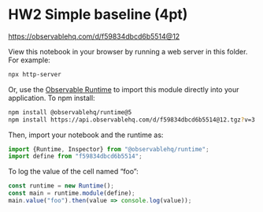 # HW2 Simple baseline (4pt)

https://observablehq.com/d/f59834dbcd6b5514@12

View this notebook in your browser by running a web server in this folder. For
example:

~~~sh
npx http-server
~~~

Or, use the [Observable Runtime](https://github.com/observablehq/runtime) to
import this module directly into your application. To npm install:

~~~sh
npm install @observablehq/runtime@5
npm install https://api.observablehq.com/d/f59834dbcd6b5514@12.tgz?v=3
~~~

Then, import your notebook and the runtime as:

~~~js
import {Runtime, Inspector} from "@observablehq/runtime";
import define from "f59834dbcd6b5514";
~~~

To log the value of the cell named “foo”:

~~~js
const runtime = new Runtime();
const main = runtime.module(define);
main.value("foo").then(value => console.log(value));
~~~
